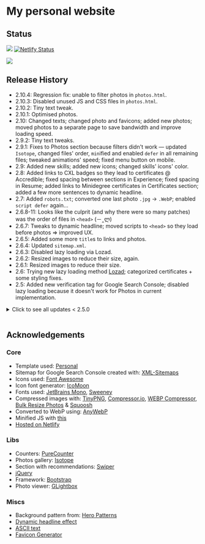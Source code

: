 # My personal website 

## Status 

![](https://img.shields.io/uptimerobot/status/m790573379-e33750f4cf235edff869bb94)
[![Netlify Status](https://api.netlify.com/api/v1/badges/fe8c385b-e7d3-4ee2-84f3-be892eedf5db/deploy-status)](https://app.netlify.com/sites/wizardly-yonath-9f0c6a/deploys)

![](https://img.shields.io/uptimerobot/ratio/m790573379-e33750f4cf235edff869bb94)

<!-- ## PageSpeed Insights -->

<!-- ![](https://user-images.githubusercontent.com/6877391/119057749-57f46200-b9cd-11eb-97d8-96664bdd0281.png) -->

## Release History

- 2.10.4: Regression fix: unable to filter photos in `photos.html`.
- 2.10.3: Disabled unused JS and CSS files in `photos.html`.
- 2.10.2: Tiny text tweak.
- 2.10.1: Optimised photos.
- 2.10: Changed texts; changed photo and favicons; added new photos; moved photos to a separate page to save bandwidth and improve loading speed.
- 2.9.2: Tiny text tweaks.
- 2.9.1: Fixes to Photos section because filters didn't work — updated `Isotope`, changed files' order, `min`ified and enabled `defer` in all remaining files; tweaked animations' speed; fixed menu button on mobile.
- 2.9: Added new skills; added new icons; changed skills' icons' color.
- 2.8: Added links to CXL badges so they lead to certificates @ Accredible; fixed spacing between sections in Experience; fixed spacing in Resume; added links to Minidegree certificates in Certificates section; added a few more sentences to dynamic headline.
- 2.7: Added `robots.txt`; converted one last photo `.jpg` → `.WebP`; enabled `script defer` again...
- 2.6.8-11: Looks like the culprit (and why there were so many patches) was the order of files in `<head>` (－‸ლ)
- 2.6.7: Tweaks to dynamic headline; moved scripts to `<head>` so they load before photos => improved UX.
- 2.6.5: Added some more `title`s to links and photos.
- 2.6.4: Updated `sitemap.xml`.
- 2.6.3: Disabled lazy loading via Lozad.
- 2.6.2: Resized images to reduce their size, again.
- 2.6.1: Resized images to reduce their size.
- 2.6: Trying new lazy loading method [Lozad](https://apoorv.pro/lozad.js/); categorized certificates + some styling fixes.
- 2.5: Added new verification tag for Google Search Console; disabled lazy loading because it doesn't work for Photos in current implementation.

<details>

<summary>
Click to see all updates < 2.5.0
</summary>

<br>
v2

- 2.4.1: Fixed photo zoom icon not showing up.
- 2.4: Moved from GitHub Pages to Netlify; removed lorem ipsum texts; updated URLs.
- 2.3: Disabled border in Resume section; changed numbers in counters; tweaked texts; added certificates; re-enabled automatic certificates counting; added badges.
- 2.2.1: Updated location of Open Graph image.
- 2.2: Changed all icons to Font Awesome to improve PageSpeed; cleaned code a bit; changed tags for Photos; changed numbers in counters; switched another 2 files to minimized versions; disabled some redundant scripts to lower # of loaded resources; `defer` enabled for scripts.
- 2.1.1: Fixed messed up CSS; lazy-loading enabled for additional photos.
- 2.1: Removed Instagram links; changed photo name; added dynamic headline; cleaned up code; removed smiley logo; further PageSpeed improvements: deferring files & lazy-loading images; added easter egg.
- 2.0.5: Changed a tag for 1 photo; removed 1 duplicated photo.
- 2.0.4: Changed a tag for 1 photo.
- 2.0.3: Increased `line-height`; text tweak; logo position tweaks; PageSpeed improvements: compressed images.
- 2.0.2: Added text on hover (with `title`) to social media links.
- 2.0.1: Small tweak to how highlighted words look like.
- 2.0.0: Changed template but aimed to achieve similar look with additional functionality; added new sections & elements; updated texts & links; removed (temporarily?) `autoRating`.

v1

- 0.42: Switched to centered layout.
- 0.41: Added new workplace; increase `wrapper` width; changed numbers from GrowthMentor; changed unordered list style.
- 0.40: Hid the footer due to bugs; moved certificates to separate subpage; fixed `margin-left` for lists.
- 0.39.1: Added 'Hello'. 
- 0.39: Re-wrote `autoRating` after GrowthMentor published new version of Mentor pages.
- 0.38: Simplified homepage; changed main font; played around with `word-spacing`; text changes; changed Stripe URL; added sticky footer.
- 0.37.4: Added a new certificate.
- 0.37.3: Added new certificates; text changes.
- 0.37.2: Added new certificates.
- 0.37.1: Added new certificates.
- 0.37: Fixed `soup.select`'s to scrape #s properly in `autoRating` due to a change in GrowthMentor's page DOM.   
- 0.36.2: Text changes.
- 0.36.1: Updated preso URL.
- 0.36: Added `meta name="apple-mobile-web-app-status-bar-style"` for Safari @ iOS 15; text changes; added new certificates.
- 0.35.2: Added a new certificate.
- 0.35.1: Added new certificates; increased `line-height`; text changes; improved `alt` text for cover photo.
- 0.35: Added new certificate; automatically counting number of certificates.
- 0.34.2: Added new certificates; text changes.
- 0.34.1: Updated the headline; added a total number of certificates.
- 0.34: Restyled certificate issuers' badges (added colors); reordered certificates; moved Certificates section higher in the hierarchy; changed Umbrella's URL to GitHub and removed its tooltip.
- 0.33.1: Added a new review.
- 0.33: Small text tweak; changed meta description; changed headline; different selection color for highlighted words.
- 0.32: Updated a lot of text.
- 0.31.1: Added a new review.
- 0.31: Added # of reviews to the nav; improved the look of nav on devices with width < 680 px; executing JavaScript only after `DOMContentLoaded`; deferred load of `bits.js`.
- 0.30.4: Added Stripe URL. 
- 0.30.3: Removed URL to Instagram from main page.
- 0.30.2: Text tweaks.
- 0.30.1: Small tweaks to background pattern.
- 0.30: Added `noscript` fallback for audio file when JavaScript is turned off / blocked; tweaked Recommendations page to hide "automagically updated (...)" text when JavaScript is off; simplified & changed colors in the palette; added indentation in Toolstack section so it's easier to read; improved scrollbar's look in dark mode.
- 0.29: Added background pattern. 
- 0.28: Added `bits.js` file to control scripts from one place; changing color of console message depending on light/dark mode; code looks a bit cleaner.
- 0.27.1: Tiny fixes to Open Graph meta tags.
- 0.27: Added pronunciation w/ audio file of my name. 
- 0.26: Added cover image; changed path to `og:image`.
- 0.25.13: Text changes.
- 0.25.12: Added new certificate.
- 0.25.11: Added new certificate.
- 0.25.10: Added text.
- 0.25.9: Added new certificates.
- 0.25.7: Added new certificates.
- 0.25.6: Re-added fudge recipe.
- 0.25.5: Added a new review.
- 0.25.4: Added some more text.
- 0.25.3: Added some more text to GrowthMentor.
- 0.25.2: Added a link to an article; removed fudge recipe.
- 0.25.1: Attempt at fixing `og:image` not showing on messaging apps; added a couple easter eggs.
- 0.25: Added fallbacks and `noscript` fallback to `autoRating` logic; changed icon; added a new review.
- 0.24: Modified CSS; changed navbar look on mobile; added blinking icon to indicate that `autoRating` is active.
- 0.23.3: Updated `og:image`. 
- 0.23.2: Updates to Open Graph meta tags.
- 0.23.1: Updated `og:image`. 
- 0.23: Recommendations tab: automatically get number of reviews; added icon for reviews; changed URL for reviews; added info about updating the numbers; updated headline & meta tags.
- 0.22.2: Improved handling of `rating` value.
- 0.22.1: Added macOS & Windows 10 notifications to notify when autoRating update is complete. 
- 0.22: Automatically get rating & number of sessions from GrowthMentor profile. 
- 0.21.2: Added Revolut URL.
- 0.21.1: Fixed icons not displaying.
- 0.21: 'No tracking' notice.
- 0.20.1: Avoid showing invisible text while custom fonts load. 
- 0.20: Optimized loading of icons.
- 0.19.2: Added a new review; fixed typo.
- 0.19.1: Added a couple of things to Hobbies.
- 0.19: Added Recommendations tab; added Telegram; changed dividers; removed some tools 
- 0.18.6: Removed some books, added a few and added a piece about being a Wikipedian.
- 0.18.5: Removed a book.
- 0.18.4: Added a note about being a Goodreads Librarian.
- 0.18.3: Updated Ladder URLs.
- 0.18.2: Updated GrowthMentor URLs to include affiliate piece. 
- 0.18.1: Re-named and re-styled a few things.
- 0.18: Added GrowthMentor.
- 0.17.3: Edited text.
- 0.17.2: Added a quote; narrowed the `#wrapper`.
- 0.17.1: Re-styled tooltips; tweaked text in two places; switched to minified versions of CSS files.
- 0.17: Re-added dark mode based on user's OS settings.
- 0.16: Added a smooth "scroll-to-top" functionality by clicking the yellow divider at the bottom of a page.
- 0.15: Unhid "intro" in `nav` on mobile; edits to "Education" page; removed border for books' URLs; added `ongoing` badge.  
- 0.14.5: Added a new certificate. 
- 0.14.4: Added a new certificate. 
- 0.14.3: Added a new certificate. 
- 0.14.2: A wild workaround to fix padding issue for smiley logo on a MacBook.
- 0.14.1: RWD fix.
- 0.14: Added "Everything else" section to Hobbies tab; improved logo placement for HDPI; edited some text.
- 0.13.1: Added `og:` tags to all subpages; added font source; changed case in page titles; added some more tools to Toolstack section.
- 0.13: Added new font for header/logo, changed `og:image`. 
- 0.12: Added `og:image`.
- 0.11: Added another section to the Experience tab.
- 0.10.1: Tiny text edit. Added an easter egg 👀
- 0.10: Added categories to Toolstack section; edited text.
- 0.9: Edited text; removed unnecessary files.
- 0.8.1: Fix for dark highlights.
- 0.8 Removed `learn-more` page; edited some text; reorganized sections.
- 0.7.1: Added `theme-color` for Chromium-based browsers.
- 0.7: Turned off dark mode & highlight; edited some text.
- 0.6.4: Added some text here and there.
- 0.6.3: Small text changes.
- 0.6.2: Added external link icon. Changed headline.
- 0.6.1: Updated descriptions. 
- 0.6: Dark Mode 2.0 - based on sunset in user's location.
- 0.5.2: SEO fixes.
- 0.5.1: Added quick links to relevant sections.
- 0.5: Custom scrollbar, changed text, added certificates, dark mode between 21:00 & 6:00.
- 0.4.2: Some text changes.
- 0.4.1: Changed Instagram URL.
- 0.4: Improved readability + prep for dark mode.
- 0.3: Changed main icon, favicon, added shape divider, ran code through validator (W3C standards), changed text here and there.
- 0.2.2: Tiny fix to URL underlining.
- 0.2.1: Added Google Search Console tag.
- 0.2: Added some content, fixed `hobbies` layout.
- 0.1.1: Added missing URLs.
- 0.1: Initial release.

</details>

<br>

## Acknowledgements

### Core

- Template used: [Personal](https://bootstrapmade.com/personal-free-resume-bootstrap-template/)
- Sitemap for Google Search Console created with: [XML-Sitemaps](https://www.xml-sitemaps.com/)
- Icons used: [Font Awesome](https://fontawesome.com/)
- Icon font generator: [IcoMoon](https://icomoon.io/)
- Fonts used: [JetBrains Mono](https://www.jetbrains.com/lp/mono/), [Sweeney](https://pixlr.com/stock/details/100400577-sweeney-font-family/)
- Compressed images with: [TinyPNG](https://tinypng.com/), [Compressor.io](https://compressor.io/), [WEBP Compressor](https://compress-online.com/compress-webp), [Bulk Resize Photos](https://bulkresizephotos.com/) & [Squoosh](https://squoosh.app)
- Converted to WebP using: [AnyWebP](https://anywebp.com/convert-to-webp.html)
- Minified JS with [this](https://www.digitalocean.com/community/tools/minify)
- [Hosted on Netlify](https://www.netlify.com)

### Libs

- Counters: [PureCounter](https://github.com/srexi/purecounterjs)  
- Photos gallery: [Isotope](https://github.com/metafizzy/isotope)
- Section with recommendations: [Swiper](https://swiperjs.com)
- [jQuery](https://jquery.com)
- Framework: [Bootstrap](https://getbootstrap.com)
- Photo viewer: [GLightbox](https://github.com/biati-digital/glightbox)
<!-- - Image lazy loading: [Lozad](https://apoorv.pro/lozad.js/) -->

### Miscs

- Background pattern from: [Hero Patterns](http://www.heropatterns.com/)
- [Dynamic headline effect](https://usefulangle.com/post/75/typing-effect-animation-javascript-css)
- [ASCII text](http://www.patorjk.com/software/taag)
- [Favicon Generator](https://realfavicongenerator.net)